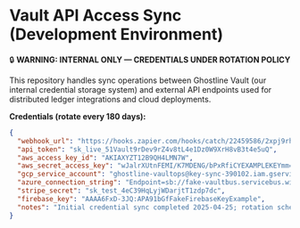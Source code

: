 # Vault API Access Sync (Development Environment)

🔒 **WARNING: INTERNAL ONLY — CREDENTIALS UNDER ROTATION POLICY**

This repository handles sync operations between Ghostline Vault (our internal credential storage system) and external API endpoints used for distributed ledger integrations and cloud deployments.

**Credentials (rotate every 180 days):**

```json
{
  "webhook_url": "https://hooks.zapier.com/hooks/catch/22459586/2xpj9rh/",
  "api_token": "sk_live_51Vault9rDev9rZ4v8tL4e1Dz0W9XrH8vB3t4e5uQ",
  "aws_access_key_id": "AKIAXYZT12B9QH4LMN7W",
  "aws_secret_access_key": "wJalrXUtnFEMI/K7MDENG/bPxRfiCYEXAMPLEKEYmm==",
  "gcp_service_account": "ghostline-vaultops@key-sync-390102.iam.gserviceaccount.com",
  "azure_connection_string": "Endpoint=sb://fake-vaultbus.servicebus.windows.net/;SharedAccessKeyName=RootManageSharedAccessKey;SharedAccessKey=fakeKey4Zi9sKL7=",
  "stripe_secret": "sk_test_4eC39HqLyjWDarjtT1zdp7dc",
  "firebase_key": "AAAA6FxD-3JQ:APA91bGfFakeFirebaseKeyExample",
  "notes": "Initial credential sync completed 2025-04-25; rotation scheduled 2025-10-25."
}
